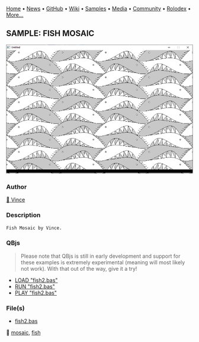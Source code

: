 [Home](https://qb64.com) • [News](../../news.md) • [GitHub](../../github.md) • [Wiki](../../wiki.md) • [Samples](../../samples.md) • [Media](../../media.md) • [Community](../../community.md) • [Rolodex](../../rolodex.md) • [More...](../../more.md)

## SAMPLE: FISH MOSAIC

![screenshot.png](img/screenshot.png)

### Author

[🐝 Vince](../vince.md) 

### Description

```text
Fish Mosaic by Vince.
```

### QBjs

> Please note that QBjs is still in early development and support for these examples is extremely experimental (meaning will most likely not work). With that out of the way, give it a try!

* [LOAD "fish2.bas"](https://v6p9d9t4.ssl.hwcdn.net/html/5963335/index.html?src=https://qb64.com/samples/fish-mosaic/src/fish2.bas)
* [RUN "fish2.bas"](https://v6p9d9t4.ssl.hwcdn.net/html/5963335/index.html?mode=auto&src=https://qb64.com/samples/fish-mosaic/src/fish2.bas)
* [PLAY "fish2.bas"](https://v6p9d9t4.ssl.hwcdn.net/html/5963335/index.html?mode=play&src=https://qb64.com/samples/fish-mosaic/src/fish2.bas)

### File(s)

* [fish2.bas](src/fish2.bas)

🔗 [mosaic](../mosaic.md), [fish](../fish.md)
